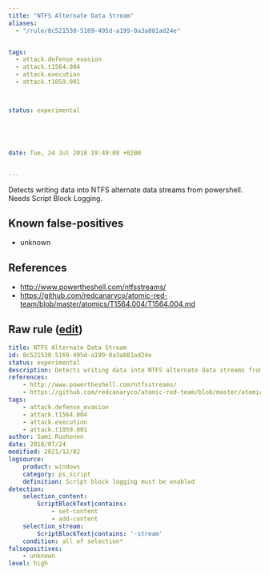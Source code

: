 ```yaml
---
title: "NTFS Alternate Data Stream"
aliases:
  - "/rule/8c521530-5169-495d-a199-0a3a881ad24e"


tags:
  - attack.defense_evasion
  - attack.t1564.004
  - attack.execution
  - attack.t1059.001



status: experimental





date: Tue, 24 Jul 2018 19:49:08 +0200


---
```


Detects writing data into NTFS alternate data streams from powershell. Needs Script Block Logging.

<!--more-->


## Known false-positives

* unknown



## References

* http://www.powertheshell.com/ntfsstreams/
* https://github.com/redcanaryco/atomic-red-team/blob/master/atomics/T1564.004/T1564.004.md


## Raw rule ([edit](https://github.com/SigmaHQ/sigma/edit/master/rules/windows/powershell/powershell_script/posh_ps_ntfs_ads_access.yml))
```yaml
title: NTFS Alternate Data Stream
id: 8c521530-5169-495d-a199-0a3a881ad24e
status: experimental
description: Detects writing data into NTFS alternate data streams from powershell. Needs Script Block Logging.
references:
    - http://www.powertheshell.com/ntfsstreams/
    - https://github.com/redcanaryco/atomic-red-team/blob/master/atomics/T1564.004/T1564.004.md
tags:
    - attack.defense_evasion
    - attack.t1564.004
    - attack.execution
    - attack.t1059.001
author: Sami Ruohonen
date: 2018/07/24
modified: 2021/12/02
logsource:
    product: windows
    category: ps_script
    definition: Script block logging must be enabled
detection:
    selection_content:
        ScriptBlockText|contains:
            - set-content
            - add-content
    selection_stream:
        ScriptBlockText|contains: '-stream'
    condition: all of selection*
falsepositives:
    - unknown
level: high

```
